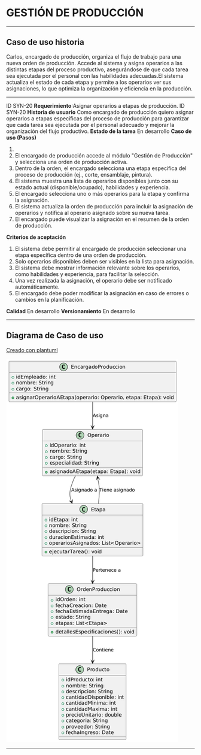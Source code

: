 # GESTIÓN DE PRODUCCIÓN

------

## Caso de uso historia 
Carlos, encargado de producción, organiza el flujo de trabajo para una nueva orden de producción. Accede al sistema y asigna operarios a las distintas etapas del proceso productivo, asegurándose de que cada tarea sea ejecutada por el personal con las habilidades adecuadas.El sistema actualiza el estado de cada etapa y permite a los operarios ver sus asignaciones, lo que optimiza la organización y eficiencia en la producción.

---

  <tr class="idtext principal">
    <td>ID SYN-20</td>
  </tr>
  <tr class="single text">
    <td><strong>Requerimiento</strong>:Asignar operarios a etapas de producción. ID SYN-20</td>
  </tr>
  <tr class="single gray">
    <td><strong>Historia de usuario</strong></td>
  </tr>
  <tr class="single text">
    <td>Como encargado de producción quiero asignar operarios a etapas específicas del proceso de producción para garantizar que cada tarea sea ejecutada por el personal adecuado y mejorar la organización del flujo productivo.
</td>
  </tr>
  <tr class="duo">
    <th class="gray"><strong>Estado de la tarea</strong></th>
    <th>En desarrollo</th>
  </tr>
  <tr class="single gray">
    <td><strong>Caso de uso (Pasos)</strong></td>
  </tr>
  <tr class="single text">
    <td>
        <ol>
            <li>
             <li>El encargado de producción accede al módulo "Gestión de Producción" y selecciona una orden de producción activa.</li>
            <li>Dentro de la orden, el encargado selecciona una etapa específica del proceso de producción (ej., corte, ensamblaje, pintura).</li>
            <li>El sistema muestra una lista de operarios disponibles junto con su estado actual (disponible/ocupado), habilidades y experiencia.</li>
            <li>El encargado selecciona uno o más operarios para la etapa y confirma la asignación.</li>
            <li>El sistema actualiza la orden de producción para incluir la asignación de operarios y notifica al operario asignado sobre su nueva tarea.</li>
            <li>El encargado puede visualizar la asignación en el resumen de la orden de producción.</li>
        </ol>
    </td>
  </tr>
  <tr class="single gray">
    <td><strong>Criterios de aceptación</strong></td>
  </tr>
  <tr class="single text">
    <td>
        <ol>
              <li>El sistema debe permitir al encargado de producción seleccionar una etapa específica dentro de una orden de producción.</li>
              <li>Solo operarios disponibles deben ser visibles en la lista para asignación.</li>
              <li>El sistema debe mostrar información relevante sobre los operarios, como habilidades y experiencia, para facilitar la selección.</li>
              <li>Una vez realizada la asignación, el operario debe ser notificado automáticamente.</li>
              <li>El encargado debe poder modificar la asignación en caso de errores o cambios en la planificación.</li>
            </ol>
 <tr class="duo">
    <th class="gray"><strong>Calidad</strong></th>
    <th>En desarrollo</th>
  </tr>
  <tr class="duo">
    <th class="gray"><strong>Versionamiento</strong></th>
    <th>En desarrollo</th>
  </tr>
</table>



---
## Diagrama de Caso de uso
[Creado con plantuml](https://plantuml.com/es/)

![Image title](./assets/images/syn-22.png)

---